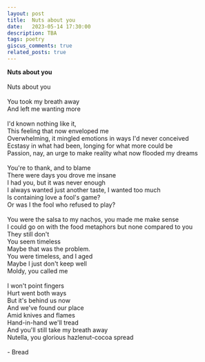 ```yaml
---
layout: post
title:  Nuts about you
date:   2023-05-14 17:30:00
description: TBA
tags: poetry
giscus_comments: true
related_posts: true
---
```


<div class="poem">
<b>Nuts about you</b><br><br>Nuts about you<br><br>You took my breath away<br>And left me wanting more<br><br>I'd known nothing like it,<br>This feeling that now enveloped me<br>Overwhelming, it mingled emotions in ways I'd never conceived<br>Ecstasy in what had been, longing for what more could be<br>Passion, nay, an urge to make reality what now flooded my dreams<br><br>You're to thank, and to blame<br>There were days you drove me insane<br>I had you, but it was never enough<br>I always wanted just another taste, I wanted too much<br>Is containing love a fool's game?<br>Or was I the fool who refused to play?<br><br>You were the salsa to my nachos, you made me make sense<br>I could go on with the food metaphors but none compared to you<br>They still don't<br>You seem timeless<br>Maybe that was the problem.<br>You were timeless, and I aged<br>Maybe I just don't keep well<br>Moldy, you called me<br><br>I won't point fingers<br>Hurt went both ways<br>But it's behind us now<br>And we've found our place<br>Amid knives and flames<br>Hand-in-hand we'll tread<br>And you'll still take my breath away<br>Nutella, you glorious hazlenut-cocoa spread<br><br>- Bread<br></div>